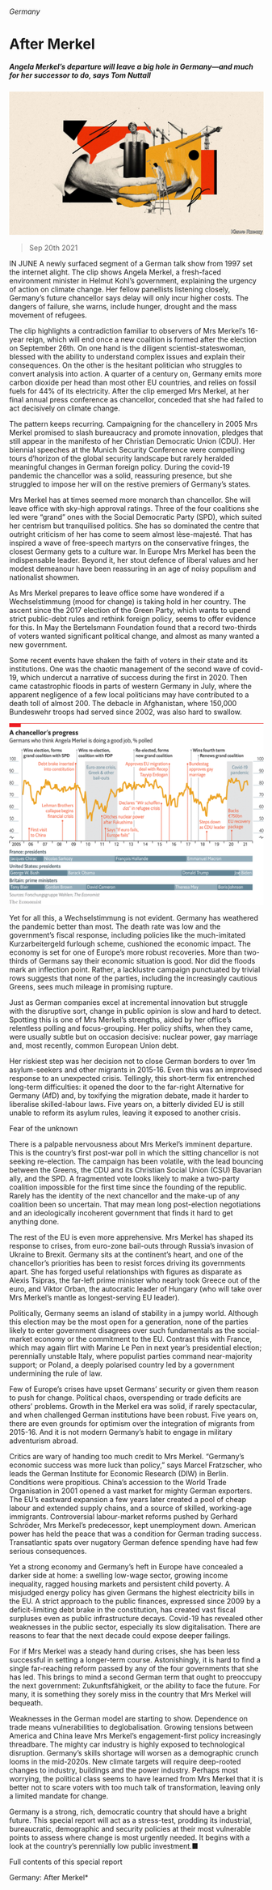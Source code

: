 ###### Germany

# After Merkel 

##### Angela Merkel’s departure will leave a big hole in Germany—and much for her successor to do, says Tom Nuttall 

![image](images/20210925_srd001.jpg) 

> Sep 20th 2021 

IN JUNE A newly surfaced segment of a German talk show from 1997 set the internet alight. The clip shows Angela Merkel, a fresh-faced environment minister in Helmut Kohl’s government, explaining the urgency of action on climate change. Her fellow panellists listening closely, Germany’s future chancellor says delay will only incur higher costs. The dangers of failure, she warns, include hunger, drought and the mass movement of refugees.

The clip highlights a contradiction familiar to observers of Mrs Merkel’s 16-year reign, which will end once a new coalition is formed after the election on September 26th. On one hand is the diligent scientist-stateswoman, blessed with the ability to understand complex issues and explain their consequences. On the other is the hesitant politician who struggles to convert analysis into action. A quarter of a century on, Germany emits more carbon dioxide per head than most other EU countries, and relies on fossil fuels for 44% of its electricity. After the clip emerged Mrs Merkel, at her final annual press conference as chancellor, conceded that she had failed to act decisively on climate change.


The pattern keeps recurring. Campaigning for the chancellery in 2005 Mrs Merkel promised to slash bureaucracy and promote innovation, pledges that still appear in the manifesto of her Christian Democratic Union (CDU). Her biennial speeches at the Munich Security Conference were compelling tours d’horizon of the global security landscape but rarely heralded meaningful changes in German foreign policy. During the covid-19 pandemic the chancellor was a solid, reassuring presence, but she struggled to impose her will on the restive premiers of Germany’s states.

Mrs Merkel has at times seemed more monarch than chancellor. She will leave office with sky-high approval ratings. Three of the four coalitions she led were “grand” ones with the Social Democratic Party (SPD), which suited her centrism but tranquilised politics. She has so dominated the centre that outright criticism of her has come to seem almost lèse-majesté. That has inspired a wave of free-speech martyrs on the conservative fringes, the closest Germany gets to a culture war. In Europe Mrs Merkel has been the indispensable leader. Beyond it, her stout defence of liberal values and her modest demeanour have been reassuring in an age of noisy populism and nationalist showmen.


As Mrs Merkel prepares to leave office some have wondered if a Wechselstimmung (mood for change) is taking hold in her country. The ascent since the 2017 election of the Green Party, which wants to upend strict public-debt rules and rethink foreign policy, seems to offer evidence for this. In May the Bertelsmann Foundation found that a record two-thirds of voters wanted significant political change, and almost as many wanted a new government.

Some recent events have shaken the faith of voters in their state and its institutions. One was the chaotic management of the second wave of covid-19, which undercut a narrative of success during the first in 2020. Then came catastrophic floods in parts of western Germany in July, where the apparent negligence of a few local politicians may have contributed to a death toll of almost 200. The debacle in Afghanistan, where 150,000 Bundeswehr troops had served since 2002, was also hard to swallow.

![image](images/20210925_SRC153.png) 


Yet for all this, a Wechselstimmung is not evident. Germany has weathered the pandemic better than most. The death rate was low and the government’s fiscal response, including policies like the much-imitated Kurzarbeitergeld furlough scheme, cushioned the economic impact. The economy is set for one of Europe’s more robust recoveries. More than two-thirds of Germans say their economic situation is good. Nor did the floods mark an inflection point. Rather, a lacklustre campaign punctuated by trivial rows suggests that none of the parties, including the increasingly cautious Greens, sees much mileage in promising rupture.

Just as German companies excel at incremental innovation but struggle with the disruptive sort, change in public opinion is slow and hard to detect. Spotting this is one of Mrs Merkel’s strengths, aided by her office’s relentless polling and focus-grouping. Her policy shifts, when they came, were usually subtle but on occasion decisive: nuclear power, gay marriage and, most recently, common European Union debt.

Her riskiest step was her decision not to close German borders to over 1m asylum-seekers and other migrants in 2015-16. Even this was an improvised response to an unexpected crisis. Tellingly, this short-term fix entrenched long-term difficulties: it opened the door to the far-right Alternative for Germany (AfD) and, by toxifying the migration debate, made it harder to liberalise skilled-labour laws. Five years on, a bitterly divided EU is still unable to reform its asylum rules, leaving it exposed to another crisis.

Fear of the unknown

There is a palpable nervousness about Mrs Merkel’s imminent departure. This is the country’s first post-war poll in which the sitting chancellor is not seeking re-election. The campaign has been volatile, with the lead bouncing between the Greens, the CDU and its Christian Social Union (CSU) Bavarian ally, and the SPD. A fragmented vote looks likely to make a two-party coalition impossible for the first time since the founding of the republic. Rarely has the identity of the next chancellor and the make-up of any coalition been so uncertain. That may mean long post-election negotiations and an ideologically incoherent government that finds it hard to get anything done.

The rest of the EU is even more apprehensive. Mrs Merkel has shaped its response to crises, from euro-zone bail-outs through Russia’s invasion of Ukraine to Brexit. Germany sits at the continent’s heart, and one of the chancellor’s priorities has been to resist forces driving its governments apart. She has forged useful relationships with figures as disparate as Alexis Tsipras, the far-left prime minister who nearly took Greece out of the euro, and Viktor Orban, the autocratic leader of Hungary (who will take over Mrs Merkel’s mantle as longest-serving EU leader).

Politically, Germany seems an island of stability in a jumpy world. Although this election may be the most open for a generation, none of the parties likely to enter government disagrees over such fundamentals as the social-market economy or the commitment to the EU. Contrast this with France, which may again flirt with Marine Le Pen in next year’s presidential election; perennially unstable Italy, where populist parties command near-majority support; or Poland, a deeply polarised country led by a government undermining the rule of law.

Few of Europe’s crises have upset Germans’ security or given them reason to push for change. Political chaos, overspending or trade deficits are others’ problems. Growth in the Merkel era was solid, if rarely spectacular, and when challenged German institutions have been robust. Five years on, there are even grounds for optimism over the integration of migrants from 2015-16. And it is not modern Germany’s habit to engage in military adventurism abroad.

Critics are wary of handing too much credit to Mrs Merkel. “Germany’s economic success was more luck than policy,” says Marcel Fratzscher, who leads the German Institute for Economic Research (DIW) in Berlin. Conditions were propitious. China’s accession to the World Trade Organisation in 2001 opened a vast market for mighty German exporters. The EU’s eastward expansion a few years later created a pool of cheap labour and extended supply chains, and a source of skilled, working-age immigrants. Controversial labour-market reforms pushed by Gerhard Schröder, Mrs Merkel’s predecessor, kept unemployment down. American power has held the peace that was a condition for German trading success. Transatlantic spats over nugatory German defence spending have had few serious consequences.

Yet a strong economy and Germany’s heft in Europe have concealed a darker side at home: a swelling low-wage sector, growing income inequality, ragged housing markets and persistent child poverty. A misjudged energy policy has given Germans the highest electricity bills in the EU. A strict approach to the public finances, expressed since 2009 by a deficit-limiting debt brake in the constitution, has created vast fiscal surpluses even as public infrastructure decays. Covid-19 has revealed other weaknesses in the public sector, especially its slow digitalisation. There are reasons to fear that the next decade could expose deeper failings.

For if Mrs Merkel was a steady hand during crises, she has been less successful in setting a longer-term course. Astonishingly, it is hard to find a single far-reaching reform passed by any of the four governments that she has led. This brings to mind a second German term that ought to preoccupy the next government: Zukunftsfähigkeit, or the ability to face the future. For many, it is something they sorely miss in the country that Mrs Merkel will bequeath.

Weaknesses in the German model are starting to show. Dependence on trade means vulnerabilities to deglobalisation. Growing tensions between America and China leave Mrs Merkel’s engagement-first policy increasingly threadbare. The mighty car industry is highly exposed to technological disruption. Germany’s skills shortage will worsen as a demographic crunch looms in the mid-2020s. New climate targets will require deep-rooted changes to industry, buildings and the power industry. Perhaps most worrying, the political class seems to have learned from Mrs Merkel that it is better not to scare voters with too much talk of transformation, leaving only a limited mandate for change.

Germany is a strong, rich, democratic country that should have a bright future. This special report will act as a stress-test, prodding its industrial, bureaucratic, demographic and security policies at their most vulnerable points to assess where change is most urgently needed. It begins with a look at the country’s perennially low public investment.■

Full contents of this special report

Germany: After Merkel*








